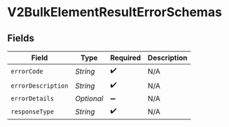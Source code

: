 # V2BulkElementResultErrorSchemas


## Fields

| Field              | Type               | Required           | Description        |
| ------------------ | ------------------ | ------------------ | ------------------ |
| `errorCode`        | *String*           | :heavy_check_mark: | N/A                |
| `errorDescription` | *String*           | :heavy_check_mark: | N/A                |
| `errorDetails`     | *Optional<String>* | :heavy_minus_sign: | N/A                |
| `responseType`     | *String*           | :heavy_check_mark: | N/A                |